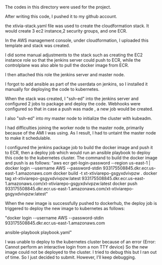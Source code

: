 The codes in this directory were used for the project.

After writing this code, I pushed it to my github account.

the xtivia-stack.yaml file was used to create the cloudformation stack. It would create 3 ec2 instance,2 security groups, and one ECR.

In the AWS management console, under cloudformation, I uploaded this template and stack was created.

I did some manual adjustments to the stack such as creating the EC2 instance role so that the jenkins server could push to ECR, while the controlplane was also able to pull the docker image from ECR.

I then attached this role the jenkins server and master node.

I forgot to add ansible as part of the userdata on jenkins, so I installed it manually for deploying the code to kubernetes.

When the stack was created, I "ssh-ed" into the jenkins server and configured 2 jobs to package and deploy the code. Webhooks were configured so that in case a push was made , a new job would be created.

I also "ssh-ed" into my master node to initialize the cluster with kubeadm.

I had difficulties joining the worker node to the master node, primarily because of the AMI I was using. As I result, I had to untaint the master node to make it schedulable.

I configured the jenkins package job to build the docker image and push it to ECR, then a deploy job which would run an ansible playbook to deploy this code to the kubernetes cluster.
The command to build the docker image and push is as follows:
"aws ecr get-login-password --region us-east-1 | docker login --username AWS --password-stdin 933175508845.dkr.ecr.us-east-1.amazonaws.com
docker build -t xt-xtiviarepo-gsgyxdvivpzw .
docker tag xt-xtiviarepo-gsgyxdvivpzw:latest 933175508845.dkr.ecr.us-east-1.amazonaws.com/xt-xtiviarepo-gsgyxdvivpzw:latest
docker push 933175508845.dkr.ecr.us-east-1.amazonaws.com/xt-xtiviarepo-gsgyxdvivpzw:latest"

When the new image is successfully pushed to dockerhub, the deploy job is triggered to deploy the new image to kubernetes as follows:

"docker login --username AWS --password-stdin 933175508845.dkr.ecr.us-east-1.amazonaws.com

ansible-playbook playbook.yaml"

I was unable to deploy to the kubernetes cluster because of an error {Error: Cannot perform an interactive login from a non TTY device}
So the new image could not be deployed to the cluster. I tried to debug this but I ran out of time. So I just decided to submit. However, I'll keep debugging.

